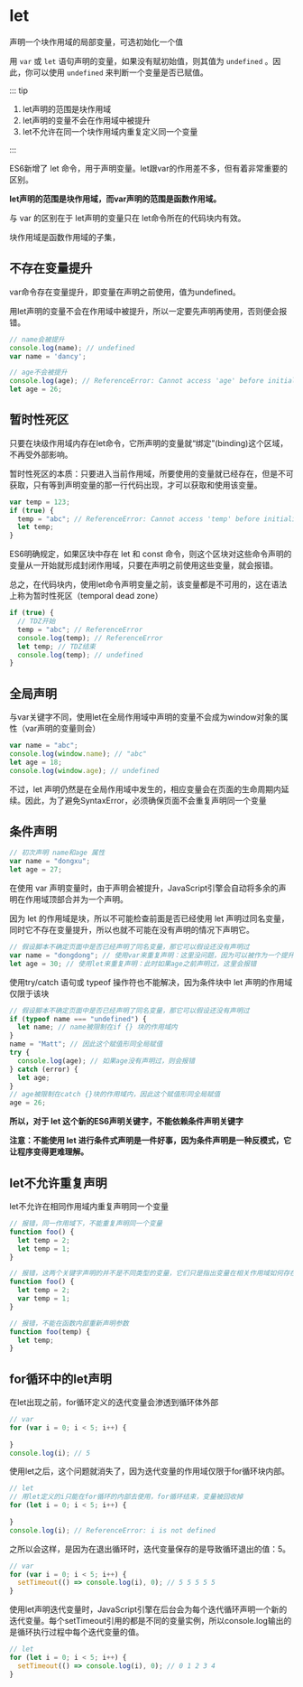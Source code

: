 # let

声明一个块作用域的局部变量，可选初始化一个值

用 `var` 或 `let` 语句声明的变量，如果没有赋初始值，则其值为 `undefined` 。因此，你可以使用 `undefined` 来判断一个变量是否已赋值。

::: tip

1. let声明的范围是块作用域
2. let声明的变量不会在作用域中被提升
3. let不允许在同一个块作用域内重复定义同一个变量

:::



ES6新增了 let 命令，用于声明变量。let跟var的作用差不多，但有着非常重要的区别。

**let声明的范围是块作用域，而var声明的范围是函数作用域。**

与 var 的区别在于 let声明的变量只在 let命令所在的代码块内有效。

块作用域是函数作用域的子集，



## 不存在变量提升

var命令存在变量提升，即变量在声明之前使用，值为undefined。

用let声明的变量不会在作用域中被提升，所以一定要先声明再使用，否则便会报错。

```js
// name会被提升
console.log(name); // undefined
var name = 'dancy';

// age不会被提升
console.log(age); // ReferenceError: Cannot access 'age' before initialization
let age = 26;
```

## 暂时性死区

只要在块级作用域内存在let命令，它所声明的变量就“绑定”(binding)这个区域，不再受外部影响。

暂时性死区的本质：只要进入当前作用域，所要使用的变量就已经存在，但是不可获取，只有等到声明变量的那一行代码出现，才可以获取和使用该变量。

```js
var temp = 123;
if (true) {
  temp = "abc"; // ReferenceError: Cannot access 'temp' before initialization
  let temp;
}
```

ES6明确规定，如果区块中存在 let 和 const 命令，则这个区块对这些命令声明的变量从一开始就形成封闭作用域，只要在声明之前使用这些变量，就会报错。

总之，在代码块内，使用let命令声明变量之前，该变量都是不可用的，这在语法上称为暂时性死区（temporal dead zone）

```js
if (true) {
  // TDZ开始
  temp = "abc"; // ReferenceError
  console.log(temp); // ReferenceError
  let temp; // TDZ结束
  console.log(temp); // undefined
}
```

## 全局声明

与var关键字不同，使用let在全局作用域中声明的变量不会成为window对象的属性（var声明的变量则会）

```js
var name = "abc";
console.log(window.name); // "abc"
let age = 18;
console.log(window.age); // undefined
```

不过，let 声明仍然是在全局作用域中发生的，相应变量会在页面的生命周期内延续。因此，为了避免SyntaxError，必须确保页面不会重复声明同一个变量



## 条件声明

```js
// 初次声明 name和age 属性
var name = "dongxu";
let age = 27;
```

在使用 var 声明变量时，由于声明会被提升，JavaScript引擎会自动将多余的声明在作用域顶部合并为一个声明。

因为 let 的作用域是块，所以不可能检查前面是否已经使用 let 声明过同名变量，同时它不存在变量提升，所以也就不可能在没有声明的情况下声明它。 

```js
// 假设脚本不确定页面中是否已经声明了同名变量，那它可以假设还没有声明过
var name = "dongdong"; // 使用var来重复声明：这里没问题，因为可以被作为一个提升声明来处理，不需要检查之前是否声明过同名变量
let age = 30; // 使用let来重复声明：此时如果age之前声明过，这里会报错
```

使用try/catch 语句或 typeof 操作符也不能解决，因为条件块中 let 声明的作用域仅限于该块

```javascript
// 假设脚本不确定页面中是否已经声明了同名变量，那它可以假设还没有声明过
if (typeof name === "undefined") {
  let name; // name被限制在if {} 块的作用域内
}
name = "Matt"; // 因此这个赋值形同全局赋值
try {
  console.log(age); // 如果age没有声明过，则会报错
} catch (error) {
  let age;
} 
// age被限制在catch {}块的作用域内，因此这个赋值形同全局赋值
age = 26; 

```

**所以，对于 let 这个新的ES6声明关键字，不能依赖条件声明关键字**

**注意：不能使用 let 进行条件式声明是一件好事，因为条件声明是一种反模式，它让程序变得更难理解。**



## let不允许重复声明

let不允许在相同作用域内重复声明同一个变量

```js
// 报错，同一作用域下，不能重复声明同一个变量
function foo() {
  let temp = 2;
  let temp = 1;
}

// 报错，这两个关键字声明的并不是不同类型的变量，它们只是指出变量在相关作用域如何存在。
function foo() {
  let temp = 2;
  var temp = 1;
}

// 报错，不能在函数内部重新声明参数
function foo(temp) {
  let temp;
}
```



## for循环中的let声明

在let出现之前，for循环定义的迭代变量会渗透到循环体外部

```js
// var
for (var i = 0; i < 5; i++) {
  
}
console.log(i); // 5
```

使用let之后，这个问题就消失了，因为迭代变量的作用域仅限于for循环块内部。

```js
// let
// 用let定义的i只能在for循环的内部去使用，for循环结束，变量被回收掉
for (let i = 0; i < 5; i++) {
  
}
console.log(i); // ReferenceError: i is not defined
```

之所以会这样，是因为在退出循环时，迭代变量保存的是导致循环退出的值：5。

```js
// var
for (var i = 0; i < 5; i++) {
  setTimeout(() => console.log(i), 0); // 5 5 5 5 5
}
```

使用let声明迭代变量时，JavaScript引擎在后台会为每个迭代循环声明一个新的迭代变量。每个setTimeout引用的都是不同的变量实例，所以console.log输出的是循环执行过程中每个迭代变量的值。

```js
// let 
for (let i = 0; i < 5; i++) {
  setTimeout(() => console.log(i), 0); // 0 1 2 3 4
}
```



